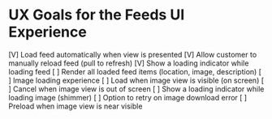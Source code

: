 #  UX Goals for the Feeds UI Experience

[V] Load feed automatically when view is presented
[V] Allow customer to manually reload feed (pull to refresh)
[V] Show a loading indicator while loading feed
[ ] Render all loaded feed items (location, image, description)
[ ] Image loading experience
    [ ] Load when image view is visible (on screen)
    [ ] Cancel when image view is out of screen
    [ ] Show a loading indicator while loading image (shimmer)
    [ ] Option to retry on image download error
    [ ] Preload when image view is near visible
